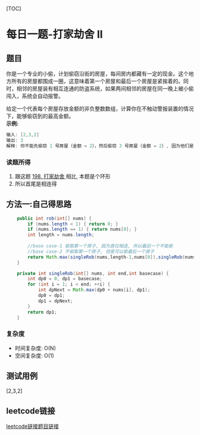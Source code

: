 [TOC]

# 每日一题-打家劫舍 II

## 题目
你是一个专业的小偷，计划偷窃沿街的房屋，每间房内都藏有一定的现金。这个地方所有的房屋都围成一圈，这意味着第一个房屋和最后一个房屋是紧挨着的。同时，相邻的房屋装有相互连通的防盗系统，如果两间相邻的房屋在同一晚上被小偷闯入，系统会自动报警。  

给定一个代表每个房屋存放金额的非负整数数组，计算你在不触动警报装置的情况下，能够偷窃到的最高金额。  
**示例:**  
```java
输入: [2,3,2]
输出: 3
解释: 你不能先偷窃 1 号房屋（金额 = 2），然后偷窃 3 号房屋（金额 = 2）, 因为他们是相邻的。
```

### 读题所得
1. 跟这题 [198. 打家劫舍 ](https://leetcode-cn.com/problems/house-robber/) 相比, 本题是个环形
2. 所以首尾是相连得

## 方法一:自己得思路
```java
    public int rob(int[] nums) {
        if (nums.length < 1) { return 0; }
        if (nums.length == 1) { return nums[0]; }
        int length = nums.length;
        
        //base case-1 偷取第一个房子, 因为首位相连, 所以最后一个不能偷
        //base case-2 不偷取第一个房子, 但是可以偷最后一个房子
        return Math.max(singleRob(nums,length-1,nums[0]),singleRob(nums,length,0));
    }

    private int singleRob(int[] nums, int end,int basecase) {
        int dp0 = 0, dp1 = basecase; 
        for (int i = 1; i < end; ++i) {
            int dpNext = Math.max(dp0 + nums[i], dp1);
            dp0 = dp1;
            dp1 = dpNext;
        }
        return dp1;
    }
```
### 复杂度
* 时间复杂度: O(N)
* 空间复杂度: O(1)

## 测试用例
[2,3,2]  

## leetcode链接
[leetcode链接题目链接](https://leetcode-cn.com/problems/house-robber-ii)  